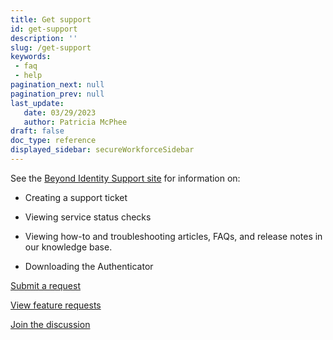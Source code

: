 ```yaml
---
title: Get support
id: get-support
description: ''
slug: /get-support 
keywords: 
 - faq
 - help
pagination_next: null
pagination_prev: null
last_update: 
   date: 03/29/2023
   author: Patricia McPhee
draft: false
doc_type: reference
displayed_sidebar: secureWorkforceSidebar
---
```



See the [Beyond Identity Support site](https://www.beyondidentity.com/support) for information on:

*	Creating a support ticket 

*	Viewing service status checks

*	Viewing how-to and troubleshooting articles, FAQs, and release notes in our knowledge base.

*	Downloading the Authenticator

[Submit a request](https://support.beyondidentity.com/hc/en-us/requests/new)

[View feature requests](https://support.beyondidentity.com/hc/en-us/community/topics/4410556274327-Feature-Requests)

[Join the discussion](https://support.beyondidentity.com/hc/en-us/community/topics/4410556272919-General-Discussion)


